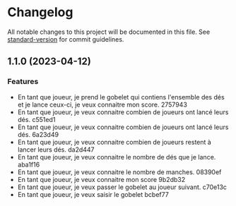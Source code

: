 # Changelog

All notable changes to this project will be documented in this file. See [standard-version](https://github.com/conventional-changelog/standard-version) for commit guidelines.

## 1.1.0 (2023-04-12)


### Features

* En tant que joueur, je prend le gobelet qui contiens l'ensemble des dés et je lance ceux-ci, je veux connaitre mon score. 2757943
* En tant que joueur, je veux connaitre combien de joueurs ont lancé leurs dés. c551ed1
* En tant que joueur, je veux connaitre combien de joueurs ont lancé leurs dés. 6a23d49
* En tant que joueur, je veux connaitre combien de joueurs restent à lancer leurs dés. da2d447
* En tant que joueur, je veux connaitre le nombre de dés que je lance. aba1f16
* En tant que joueur, je veux connaitre le nombre de manches. 08390ef
* En tant que joueur, je veux connaitre mon score 9b2db32
* En tant que joueur, je veux passer le gobelet au joueur suivant. c70e13c
* En tant que joueur, je veux saisir le gobelet bcbef77
